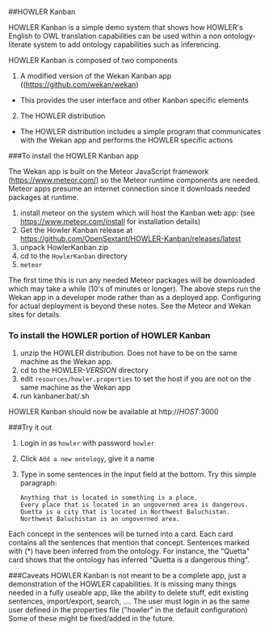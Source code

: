 ##HOWLER Kanban
 	
 HOWLER Kanban is a simple demo system that shows how HOWLER's English to OWL translation capabilities can be used within a non ontology-literate system to add ontology capabilities such as inferencing.
 
HOWLER Kanban is composed of two components

1. A modified version of the Wekan Kanban app ((https://github.com/wekan/wekan)
 * This provides the user interface and other Kanban specific elements 
2. The HOWLER distribution 
 * The HOWLER distribution includes a simple program that communicates with the Wekan app and performs the HOWLER specific actions
	
###To install the HOWLER Kanban app

The Wekan app is built on the Meteor JavaScript framework (https://www.meteor.com/) so the Meteor runtime components are needed. Meteor apps presume an internet connection since it downloads needed packages at runtime. 
	 
1. install meteor on the system which will host the Kanban web app: (see https://www.meteor.com/install for installation details)
2. Get the Howler Kanban release at https://github.com/OpenSextant/HOWLER-Kanban/releases/latest
2. unpack HowlerKanban.zip
3. cd to the `HowlerKanban` directory
4. `meteor`

The first time this is run any needed Meteor packages will be downloaded which may take a while (10's of minutes or longer). The above steps run the Wekan app in a developer mode rather than as a deployed app. Configuring for actual deployment is beyond these notes. See the Meteor and Wekan sites for details.

### To install the HOWLER portion of HOWLER Kanban

1. unzip the HOWLER distribution. Does not have to be on the same machine as the Wekan app.
1. cd to the HOWLER-*VERSION* directory
1. edit `resources/howler.properties` to set the host if you are not on the same machine as the Wekan app
1. run kanbaner.bat/.sh

HOWLER Kanban should now be available at http://*HOST*:3000
 
###Try it out
1. Login in as `howler` with password `howler`
2. Click ` Add a new ontology `, give it a name 
3. Type in some sentences in the input field at the bottom. Try this simple paragraph:  

     `Anything that is located in something is a place.`    
`Every place that is located in an ungoverned area is dangerous. `   
`Quetta is a city that is located in Northwest Baluchistan.`    
`Northwest Baluchistan is an ungoverned area.  `

 Each concept in the sentences will be turned into a card. Each card contains all the sentences that mention that concept.
 Sentences marked with (*) have been inferred from the ontology. For instance, the "Quetta" card shows that the ontology has inferred "Quetta is a dangerous thing".
 

###Caveats
 HOWLER Kanban is not meant to be a complete app, just a demonstration of the HOWLER capabilities. It is missing many things needed in a fully useable app,
 like the ability to delete stuff, edit existing sentences, import/export, search, .... The user must login in as the same user defined in the properties file ("howler" in the default configuration)
 Some of these might be fixed/added in the future. 
 

 